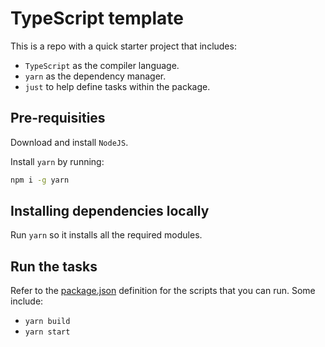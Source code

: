 # TypeScript template

This is a repo with a quick starter project that includes:

- `TypeScript` as the compiler language.
- `yarn` as the dependency manager.
- `just` to help define tasks within the package.

## Pre-requisities

Download and install `NodeJS`.

Install `yarn` by running:

```bash
npm i -g yarn
```

## Installing dependencies locally

Run `yarn` so it installs all the required modules.

## Run the tasks

Refer to the [package.json](./package.json) definition for the scripts that you can run. Some include:

- `yarn build`
- `yarn start`
